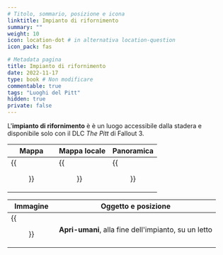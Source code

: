 ```yaml
---
# Titolo, sommario, posizione e icona
linktitle: Impianto di rifornimento
summary: ""
weight: 10
icon: location-dot # in alternativa location-question
icon_pack: fas

# Metadata pagina
title: Impianto di rifornimento
date: 2022-11-17
type: book # Non modificare
commentable: true
tags: "Luoghi del Pitt"
hidden: true
private: false 
---
```


<div class="fo3">

L'**impianto di rifornimento** è è un luogo accessibile dalla stadera e disponibile solo con il DLC *The Pitt* di Fallout 3.

| Mappa | Mappa locale | Panoramica |
| ----- | ------------ | ---------- |
| {{<figure src="fo3/Supply_Plant_loc.webp">}}     |  {{<figure src="fo3/Supply_plant_loc_map.webp">}}           |  {{<figure src="fo3/Power_Plant.webp">}}         | 

| Immagine | Oggetto e posizione |
| -------- | ------------------- |
| {{<figure src="fo3/Fo3TP_Man_Opener.webp">}}        | **Apri-umani**, alla fine dell'impianto, su un letto 

</div>

